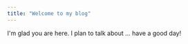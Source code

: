 ```yaml
---
title: "Welcome to my blog"
---
```


I'm glad you are here. I plan to talk about ... have a good day!
